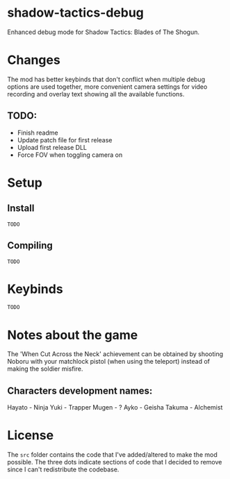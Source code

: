 # shadow-tactics-debug

Enhanced debug mode for Shadow Tactics: Blades of The Shogun.

<!-- TODO: add screenshots with link to video -->
<!-- <a href="https://www.youtube.com/watch?v=J8ee1b1XuMg"><img src="https://i.imgur.com/So7J885.png" width="400"></a> -->

# Changes

The mod has better keybinds that don't conflict when multiple debug options are used together, more convenient camera settings for video recording and overlay text showing all the available functions.

## TODO:

- Finish readme
- Update patch file for first release
- Upload first release DLL
- Force FOV when toggling camera on

# Setup

## Install

`TODO`

## Compiling

`TODO`

# Keybinds

`TODO`

# Notes about the game

The 'When Cut Across the Neck' achievement can be obtained by shooting Noboru with your matchlock pistol (when using the teleport) instead of making the soldier misfire.

## Characters development names:

Hayato - Ninja
Yuki - Trapper
Mugen - ?
Ayko - Geisha
Takuma - Alchemist

# License

The `src` folder contains the code that I've added/altered to make the mod possible. The three dots indicate sections of code that I decided to remove since I can't redistribute the codebase.
